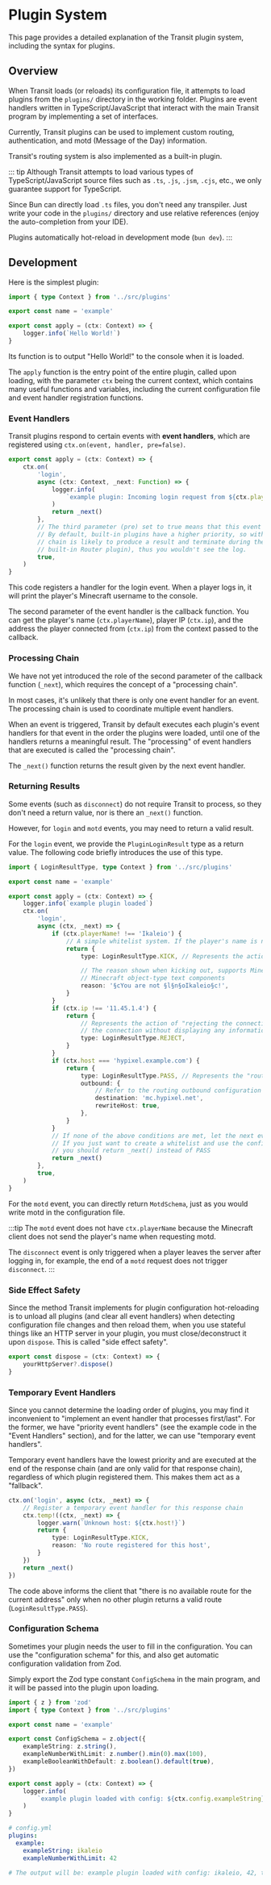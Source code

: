 # Plugin System

This page provides a detailed explanation of the Transit plugin system, including the syntax for plugins.

## Overview

When Transit loads (or reloads) its configuration file, it attempts to load plugins from the `plugins/` directory in the working folder. Plugins are event handlers written in TypeScript/JavaScript that interact with the main Transit program by implementing a set of interfaces.

Currently, Transit plugins can be used to implement custom routing, authentication, and motd (Message of the Day) information.

Transit's routing system is also implemented as a built-in plugin.

::: tip
Although Transit attempts to load various types of TypeScript/JavaScript source files such as `.ts`, `.js`, `.jsm`, `.cjs`, etc., we only guarantee support for TypeScript.

Since Bun can directly load `.ts` files, you don't need any transpiler. Just write your code in the `plugins/` directory and use relative references (enjoy the auto-completion from your IDE).

Plugins automatically hot-reload in development mode (`bun dev`).
:::

## Development

Here is the simplest plugin:

```ts
import { type Context } from '../src/plugins'

export const name = 'example'

export const apply = (ctx: Context) => {
	logger.info(`Hello World!`)
}
```

Its function is to output "Hello World!" to the console when it is loaded.

The `apply` function is the entry point of the entire plugin, called upon loading, with the parameter `ctx` being the current context, which contains many useful functions and variables, including the current configuration file and event handler registration functions.

### Event Handlers

Transit plugins respond to certain events with **event handlers**, which are registered using `ctx.on(event, handler, pre=false)`.

```ts
export const apply = (ctx: Context) => {
	ctx.on(
		'login',
		async (ctx: Context, _next: Function) => {
			logger.info(
				`example plugin: Incoming login request from ${ctx.playerName!}`,
			)
			return _next()
		},
		// The third parameter (pre) set to true means that this event handler will be called first.
		// By default, built-in plugins have a higher priority, so without this true, the response
		// chain is likely to produce a result and terminate during the routing phase (handled by the
		// built-in Router plugin), thus you wouldn't see the log.
		true,
	)
}
```

This code registers a handler for the login event. When a player logs in, it will print the player's Minecraft username to the console.

The second parameter of the event handler is the callback function. You can get the player's name (`ctx.playerName`), player IP (`ctx.ip`), and the address the player connected from (`ctx.ip`) from the context passed to the callback.

### Processing Chain

We have not yet introduced the role of the second parameter of the callback function (`_next`), which requires the concept of a "processing chain".

In most cases, it's unlikely that there is only one event handler for an event. The processing chain is used to coordinate multiple event handlers.

When an event is triggered, Transit by default executes each plugin's event handlers for that event in the order the plugins were loaded, until one of the handlers returns a meaningful result. The "processing" of event handlers that are executed is called the "processing chain".

The `_next()` function returns the result given by the next event handler.

### Returning Results

Some events (such as `disconnect`) do not require Transit to process, so they don't need a return value, nor is there an `_next()` function.

However, for `login` and `motd` events, you may need to return a valid result.

For the `login` event, we provide the `PluginLoginResult` type as a return value. The following code briefly introduces the use of this type.

```ts
import { LoginResultType, type Context } from '../src/plugins'

export const name = 'example'

export const apply = (ctx: Context) => {
	logger.info(`example plugin loaded`)
	ctx.on(
		'login',
		async (ctx, _next) => {
			if (ctx.playerName! !== 'Ikaleio') {
				// A simple whitelist system. If the player's name is not Ikaleio, kick them.
				return {
					type: LoginResultType.KICK, // Represents the action of "kicking out the player"

					// The reason shown when kicking out, supports Minecraft formatting codes or
					// Minecraft object-type text components
					reason: '§cYou are not §l§n§oIkaleio§c!',
				}
			}
			if (ctx.ip !== '11.45.1.4') {
				return {
					// Represents the action of "rejecting the connection", which will simply close
					// the connection without displaying any information
					type: LoginResultType.REJECT,
				}
			}
			if (ctx.host === 'hypixel.example.com') {
				return {
					type: LoginResultType.PASS, // Represents the "routing" action
					outbound: {
						// Refer to the routing outbound configuration in the "Configuration File" section
						destination: 'mc.hypixel.net',
						rewriteHost: true,
					},
				}
			}
			// If none of the above conditions are met, let the next event handler respond
			// If you just want to create a whitelist and use the configuration file for routing,
			// you should return _next() instead of PASS
			return _next()
		},
		true,
	)
}
```

For the `motd` event, you can directly return `MotdSchema`, just as you would write motd in the configuration file.

:::tip
The `motd` event does not have `ctx.playerName` because the Minecraft client does not send the player's name when requesting motd.

The `disconnect` event is only triggered when a player leaves the server after logging in, for example, the end of a `motd` request does not trigger `disconnect`.
:::

### Side Effect Safety

Since the method Transit implements for plugin configuration hot-reloading is to unload all plugins (and clear all event handlers) when detecting configuration file changes and then reload them, when you use stateful things like an HTTP server in your plugin, you must close/deconstruct it upon `dispose`. This is called "side effect safety".

```ts
export const dispose = (ctx: Context) => {
	yourHttpServer?.dispose()
}
```

### Temporary Event Handlers

Since you cannot determine the loading order of plugins, you may find it inconvenient to "implement an event handler that processes first/last". For the former, we have "priority event handlers" (see the example code in the "Event Handlers" section), and for the latter, we can use "temporary event handlers".

Temporary event handlers have the lowest priority and are executed at the end of the response chain (and are only valid for that response chain), regardless of which plugin registered them. This makes them act as a "fallback".

```ts
ctx.on('login', async (ctx, _next) => {
	// Register a temporary event handler for this response chain
	ctx.temp!((ctx, _next) => {
		logger.warn(`Unknown host: ${ctx.host!}`)
		return {
			type: LoginResultType.KICK,
			reason: 'No route registered for this host',
		}
	})
	return _next()
})
```

The code above informs the client that "there is no available route for the current address" only when no other plugin returns a valid route (`LoginResultType.PASS`).

### Configuration Schema

Sometimes your plugin needs the user to fill in the configuration. You can use the "configuration schema" for this, and also get automatic configuration validation from Zod.

Simply export the Zod type constant `ConfigSchema` in the main program, and it will be passed into the plugin upon loading.

```ts
import { z } from 'zod'
import { type Context } from '../src/plugins'

export const name = 'example'

export const ConfigSchema = z.object({
	exampleString: z.string(),
	exampleNumberWithLimit: z.number().min(0).max(100),
	exampleBooleanWithDefault: z.boolean().default(true),
})

export const apply = (ctx: Context) => {
	logger.info(
		`example plugin loaded with config: ${ctx.config.exampleString}, ${ctx.config.exampleNumberWithLimit}, ${ctx.config.exampleBooleanWithDefault}`,
	)
}
```

```yml
# config.yml
plugins:
  example:
    exampleString: ikaleio
	exampleNumberWithLimit: 42

# The output will be: example plugin loaded with config: ikaleio, 42, true
```
